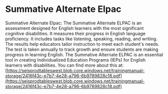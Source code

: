 # Summative Alternate Elpac
Summative Alternate Elpac: The Summative Alternate ELPAC is an assessment designed for English learners with the most significant cognitive disabilities. It measures their progress in English language proficiency. It includes tasks like listening, speaking, reading, and writing. The results help educators tailor instruction to meet each student's needs. The test is taken annually to track growth and ensure students are making progress in learning English. The Summative Alternate ELPAC is an essential tool in creating Individualized Education Programs (IEPs) for English learners with disabilities.
You can find more about this at: [https://seisprodtableswest.blob.core.windows.net/trainingmanual-storage/2416f43c-e7b7-4e28-a796-6b9789828c18.pdf](https://seisprodtableswest.blob.core.windows.net/trainingmanual-storage/2416f43c-e7b7-4e28-a796-6b9789828c18.pdf)